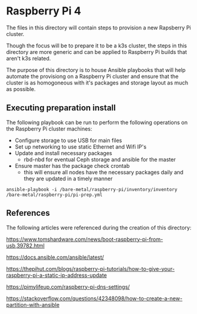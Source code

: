 # Raspberry Pi 4

The files in this directory will contain steps to provision a new Rapsberry Pi cluster.

Though the focus will be to prepare it to be a k3s cluster, the steps in this directory are more generic and can be applied to Raspberry Pi builds that aren't k3s related.

The purpose of this directory is to house Ansible playbooks that will help automate the provisiong on a Raspberry Pi cluster and ensure that the cluster is as homogoneous with it's packages and storage layout as much as possible.


## Executing preparation install

The following playbook can be run to perform the following operations on the Raspberry Pi cluster machines:

* Configure storage to use USB for main files
* Set up networking to use static Ethernet and Wifi IP's
* Update and install necessary packages
    * rbd-nbd for eventual Ceph storage and ansible for the master
* Ensure master has the package check crontab
    * this will ensure all nodes have the necessary packages daily and they are updated in a timely manner

`ansible-playbook -i /bare-metal/raspberry-pi/inventory/inventory /bare-metal/raspberry-pi/pi-prep.yml`

## References

The following articles were referenced during the creation of this directory:

https://www.tomshardware.com/news/boot-raspberry-pi-from-usb,39782.html

https://docs.ansible.com/ansible/latest/

https://thepihut.com/blogs/raspberry-pi-tutorials/how-to-give-your-raspberry-pi-a-static-ip-address-update

https://pimylifeup.com/raspberry-pi-dns-settings/

https://stackoverflow.com/questions/42348098/how-to-create-a-new-partition-with-ansible

